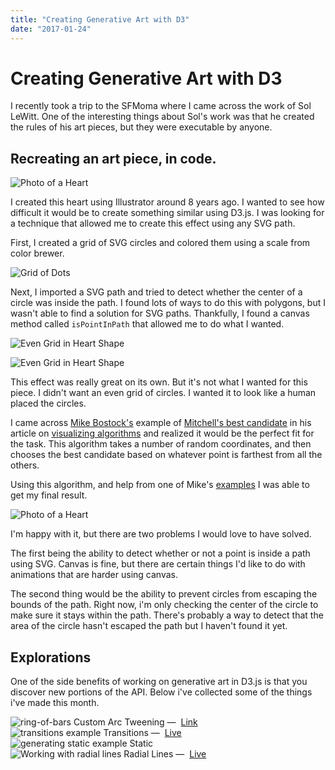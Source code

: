 ```yaml
---
title: "Creating Generative Art with D3"
date: "2017-01-24"
---
```


# Creating Generative Art with D3

I recently took a trip to the SFMoma where I came across the work of Sol LeWitt. One of the interesting things about Sol's work was that he created the rules of his art pieces, but they were executable by anyone.

## Recreating an art piece, in code.

![Photo of a Heart](/images/heart.jpg)

I created this heart using Illustrator around 8 years ago. I wanted to see how difficult it would be to create something similar using D3.js. I was looking for a technique that allowed me to create this effect using any SVG path.

First, I created a grid of SVG circles and colored them using a scale from color brewer.

![Grid of Dots](/images/gen-art-1.jpeg)

Next, I imported a SVG path and tried to detect whether the center of a circle was inside the path. I found lots of ways to do this with polygons, but I wasn't able to find a solution for SVG paths. Thankfully, I found a canvas method called `isPointInPath` that allowed me to do what I wanted.

![Even Grid in Heart Shape](/images/gen-art-2.jpeg)

![Even Grid in Heart Shape](/images/gen-art-3.jpeg)

This effect was really great on its own. But it's not what I wanted for this piece. I didn't want an even grid of circles. I wanted it to look like a human placed the circles.

I came across [Mike Bostock's](https://twitter.com/mbostock) example of [Mitchell's best candidate](https://bl.ocks.org/mbostock/d7bf3bd67d00ed79695b) in his article on [visualizing algorithms](https://bost.ocks.org/mike/algorithms/) and realized it would be the perfect fit for the task. This algorithm takes a number of random coordinates, and then chooses the best candidate based on whatever point is farthest from all the others.

Using this algorithm, and help from one of Mike's [examples](https://bl.ocks.org/mbostock/6224050) I was able to get my final result.

![Photo of a Heart](/images/heart.gif)

I'm happy with it, but there are two problems I would love to have solved.

The first being the ability to detect whether or not a point is inside a path using SVG. Canvas is fine, but there are certain things I'd like to do with animations that are harder using canvas.

The second thing would be the ability to prevent circles from escaping the bounds of the path. Right now, i'm only checking the center of the circle to make sure it stays within the path. There's probably a way to detect that the area of the circle hasn't escaped the path but I haven't found it yet.

## Explorations

One of the side benefits of working on generative art in D3.js is that you discover new portions of the API. Below i've collected some of the things i've made this month.

<figcaption>
  <img class="fit" src="/images/ring-of-bars.gif" alt="ring-of-bars" />
  Custom Arc Tweening — 
  <a href="http://bl.ocks.org/philipcdavis/dafa2489338f593c526a8f9978f0dee1">
    Link
  </a>
</figcaption>

<figcaption>
  <img class="fit" src="/images/circle-tunnel.gif" alt="transitions example" />
  Transitions — 
  <a href="http://bl.ocks.org/philipcdavis/b5224a272556fcb2d0c776b7a247ede4">
    Live
  </a>
</figcaption>

<figcaption>
  <img class="fit" src="/images/static.gif" alt="generating static example" />
  Static
</figcaption>

<figcaption>
  <img class="fit" src="/images/moire.jpg" alt="Working with radial lines" />
  Radial Lines — 
  <a href="http://bl.ocks.org/philipcdavis/2b626bdef4133921615a5e4fbb921e70">
    Live
  </a>
</figcaption>
